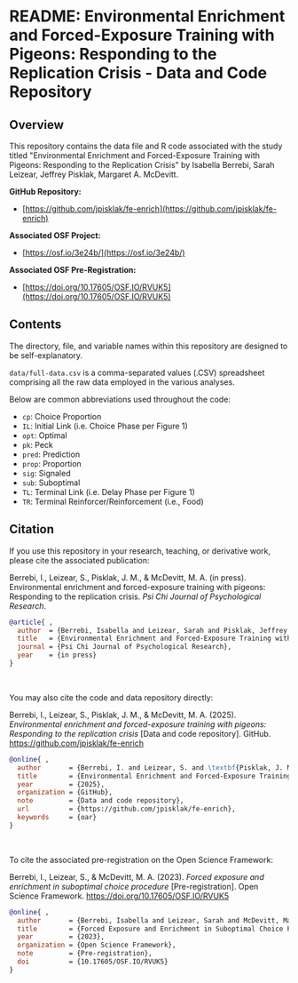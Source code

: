 # README: Environmental Enrichment and Forced-Exposure Training with Pigeons: Responding to the Replication Crisis - Data and Code Repository

## Overview

This repository contains the data file and R code associated with the study titled "Environmental Enrichment and Forced-Exposure Training with Pigeons: Responding to the Replication Crisis" by Isabella Berrebi, Sarah Leizear, Jeffrey Pisklak, Margaret A. McDevitt.

**GitHub Repository:**

- [https://github.com/jpisklak/fe-enrich](https://github.com/jpisklak/fe-enrich)

**Associated OSF Project:**

- [https://osf.io/3e24b/](https://osf.io/3e24b/)

**Associated OSF Pre-Registration:**

- [https://doi.org/10.17605/OSF.IO/RVUK5](https://doi.org/10.17605/OSF.IO/RVUK5)

## Contents

The directory, file, and variable names within this repository are designed to be self-explanatory.

`data/full-data.csv` is a comma-separated values (.CSV) spreadsheet comprising all the raw data employed in the various analyses.

Below are common abbreviations used throughout the code:

- `cp`: Choice Proportion
- `IL`: Initial Link (i.e. Choice Phase per Figure 1)
- `opt`: Optimal
- `pk`: Peck
- `pred`: Prediction
- `prop`: Proportion
- `sig`: Signaled
- `sub`: Suboptimal
- `TL`: Terminal Link (i.e. Delay Phase per Figure 1)
- `TR`: Terminal Reinforcer/Reinforcement (i.e., Food)

## Citation

If you use this repository in your research, teaching, or derivative work, please cite the associated publication:

Berrebi, I., Leizear, S., Pisklak, J. M., & McDevitt, M. A. (in press). Environmental enrichment and forced-exposure training with pigeons: Responding to the replication crisis. *Psi Chi Journal of Psychological Research*.

```bibtex
@article{ ,
  author  = {Berrebi, Isabella and Leizear, Sarah and Pisklak, Jeffrey M. and McDevitt, Margaret A.},
  title   = {Environmental Enrichment and Forced-Exposure Training with Pigeons: Responding to the Replication Crisis},
  journal = {Psi Chi Journal of Psychological Research},
  year    = {in press}
}
```

<br>

You may also cite the code and data repository directly:

Berrebi, I., Leizear, S., Pisklak, J. M., & McDevitt, M. A. (2025). *Environmental enrichment and forced-exposure training with pigeons: Responding to the replication crisis* [Data and code repository]. GitHub. https://github.com/jpisklak/fe-enrich

```bibtex
@online{ ,
  author       = {Berrebi, I. and Leizear, S. and \textbf{Pisklak, J. M.} and McDevitt, M. A.},
  title        = {Environmental Enrichment and Forced-Exposure Training with Pigeons: Responding to the Replication Crisis},
  year         = {2025},
  organization = {GitHub},
  note         = {Data and code repository},
  url          = {https://github.com/jpisklak/fe-enrich},
  keywords     = {oar}
}
```

<br>

To cite the associated pre-registration on the Open Science Framework:

Berrebi, I., Leizear, S., & McDevitt, M. A. (2023). *Forced exposure and enrichment in suboptimal choice procedure* [Pre-registration]. Open Science Framework. https://doi.org/10.17605/OSF.IO/RVUK5

```bibtex
@online{ ,
  author       = {Berrebi, Isabella and Leizear, Sarah and McDevitt, Margaret A.},
  title        = {Forced Exposure and Enrichment in Suboptimal Choice Procedure},
  year         = {2023},
  organization = {Open Science Framework},
  note         = {Pre-registration},
  doi          = {10.17605/OSF.IO/RVUK5}
}
```


